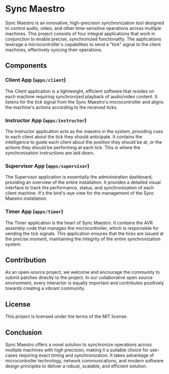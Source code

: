 # Sync Maestro

Sync Maestro is an innovative, high-precision synchronization tool designed to control audio, video, and other time-sensitive operations across multiple machines. This project consists of four integral applications that work in conjunction to enable precise, synchronized functionality. The applications leverage a microcontroller's capabilities to send a "tick" signal to the client machines, effectively syncing their operations.

## Components

### Client App (`apps/client`)

The Client application is a lightweight, efficient software that resides on each machine requiring synchronized playback of audio/video content. It listens for the tick signal from the Sync Maestro's microcontroller and aligns the machine's actions according to the received ticks.

### Instructor App (`apps/instructor`)

The Instructor application acts as the maestro in the system, providing cues to each client about the tick they should anticipate. It contains the intelligence to guide each client about the position they should be at, or the actions they should be performing at each tick. This is where the synchronisation instructions are laid down.

### Supervisor App (`apps/supervisor`)

The Supervisor application is essentially the administration dashboard, providing an overview of the entire installation. It provides a detailed visual interface to track the performance, status, and synchronization of each client machine. It's the bird's-eye view for the management of the Sync Maestro installation.

### Timer App (`apps/timer`)

The Timer application is the heart of Sync Maestro. It contains the AVR assembly code that manages the microcontroller, which is responsible for sending the tick signals. This application ensures that the ticks are issued at the precise moment, maintaining the integrity of the entire synchronization system.

## Contribution

As an open-source project, we welcome and encourage the community to submit patches directly to the project. In our collaborative open source environment, every interactor is equally important and contributes positively towards creating a vibrant community.

## License

This project is licensed under the terms of the MIT license.

## Conclusion

Sync Maestro offers a novel solution to synchronize operations across multiple machines with high precision, making it a suitable choice for use-cases requiring exact timing and synchronization. It takes advantage of microcontroller technology, network communications, and modern software design principles to deliver a robust, scalable, and efficient solution.
